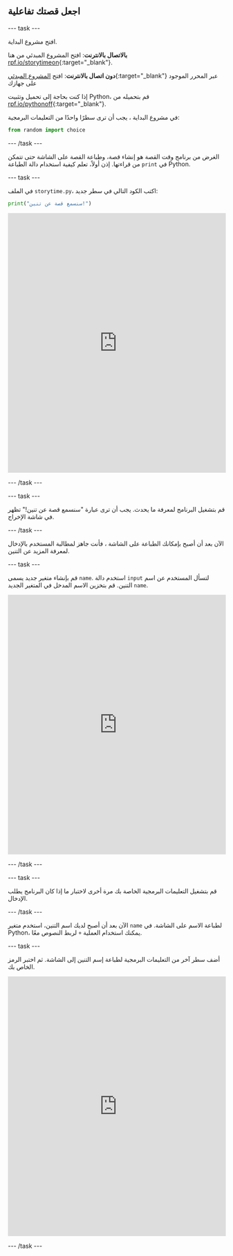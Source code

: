 ## اجعل قصتك تفاعلية

--- task ---

افتح مشروع البداية.

**بالاتصال بالانترنت**: افتح المشروع المبدئي من هنا [rpf.io/storytimeon](http://rpf.io/storytimeon){:target="_blank"}.

**دون اتصال بالانترنت**: افتح [المشروع المبدئي](http://rpf.io/p/ar-SA/storytime-go){:target="_blank"} عبر المحرر الموجود على جهازك

إذا كنت بحاجة إلى تحميل وتثبيت Python، قم بتحميله من [rpf.io/pythonoff](http://rpf.io/pythonoff){:target="_blank"}.

في مشروع البداية ، يجب أن ترى سطرًا واحدًا من التعليمات البرمجية:

```python
from random import choice
```

--- /task ---

الغرض من برنامج وقت القصة هو إنشاء قصة، وطباعة القصة على الشاشة حتى تتمكن من قراءتها. إذن أولاً، تعلم كيفية استخدام دالة الطباعة `print` في Python.

--- task ---

في الملف `storytime.py`، اكتب الكود التالي في سطر جديد:

```python
print("سنسمع قصة عن تنين!")
```

<iframe src="https://trinket.io/embed/python/3b593eb9e4" width="100%" height="600" frameborder="0" marginwidth="0" marginheight="0" allowfullscreen mark="crwd-mark"></iframe> 

--- /task ---

--- task ---

قم بتشغيل البرنامج لمعرفة ما يحدث. يجب أن ترى عبارة "سنسمع قصة عن تنين!" تظهر في شاشة الإخراج.

--- /task ---

الآن بعد أن أصبح بإمكانك الطباعة على الشاشة ، فأنت جاهز لمطالبة المستخدم بالإدخال لمعرفة المزيد عن التنين.

--- task ---

قم بإنشاء متغير جديد يسمى `name`. استخدم دالة `input` لتسأل المستخدم عن اسم التنين. قم بتخزين الاسم المدخل في المتغير الجديد `name`. 
<iframe src="https://trinket.io/embed/python/0de60dee6d" width="100%" height="600" frameborder="0" marginwidth="0" marginheight="0" allowfullscreen mark="crwd-mark"></iframe> 

--- /task ---

--- task ---

قم بتشغيل التعليمات البرمجية الخاصة بك مرة أخرى لاختبار ما إذا كان البرنامج يطلب الإدخال.

--- /task ---

الآن بعد أن أصبح لديك اسم التنين، استخدم متغير `name` لطباعة الاسم على الشاشة. في Python، يمكنك استخدام العملية `+` لربط النصوص معًا.

--- task ---

أضف سطر آخر من التعليمات البرمجية لطباعة إسم التنين إلى الشاشة. ثم اختبر الرمز الخاص بك. 
<iframe src="https://trinket.io/embed/python/e651eca8ca" width="100%" height="600" frameborder="0" marginwidth="0" marginheight="0" allowfullscreen mark="crwd-mark"></iframe> 

--- /task ---